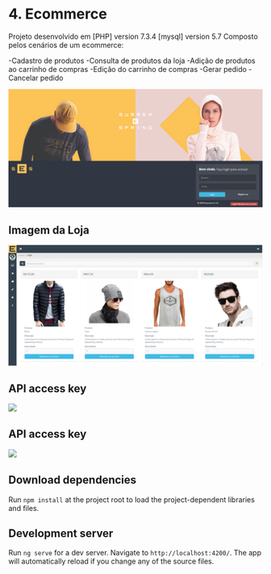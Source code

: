 # 4. Ecommerce

Projeto desenvolvido em  [PHP] version 7.3.4 [mysql] version 5.7
Composto pelos cenários de um ecommerce:

-Cadastro de produtos
-Consulta de produtos da loja
-Adição de produtos ao carrinho de compras
-Edição do carrinho de compras
-Gerar pedido 
-Cancelar pedido

![](dev-doc/1view-T4.png)

## Imagem da Loja

![](dev-doc/2view-T4.png)

## API access key


![](dev-doc/3view-T4.png)
## API access key

![](dev-doc/4view-T4.png)

## Download dependencies

Run `npm install` at the project root to load the project-dependent libraries and files.

## Development server

Run `ng serve` for a dev server. Navigate to `http://localhost:4200/`. The app will automatically reload if you change any of the source files.

